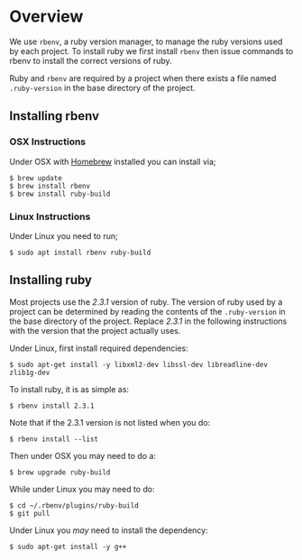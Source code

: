 # Overview

We use `rbenv`, a ruby version manager, to manage the ruby versions used by each project. To install
ruby we first install `rbenv` then issue commands to rbenv to install the correct versions of ruby.

Ruby and `rbenv` are required by a project when there exists a file named `.ruby-version` in the base
directory of the project.

## Installing rbenv

### OSX Instructions

Under OSX with [Homebrew](Homebrew.md) installed you can install via;

    $ brew update
    $ brew install rbenv
    $ brew install ruby-build

### Linux Instructions

Under Linux you need to run;

    $ sudo apt install rbenv ruby-build

## Installing ruby

Most projects use the _2.3.1_ version of ruby. The version of ruby used by a project can be determined by
reading the contents of the `.ruby-version` in the base directory of the project. Replace _2.3.1_ in the
following instructions with the version that the project actually uses.

Under Linux, first install required dependencies:

    $ sudo apt-get install -y libxml2-dev libssl-dev libreadline-dev zlib1g-dev

To install ruby, it is as simple as:

    $ rbenv install 2.3.1

Note that if the 2.3.1 version is not listed when you do:

    $ rbenv install --list

Then under OSX you may need to do a:

    $ brew upgrade ruby-build

While under Linux you may need to do:

    $ cd ~/.rbenv/plugins/ruby-build
    $ git pull

Under Linux you _may_ need to install the dependency:

    $ sudo apt-get install -y g++
